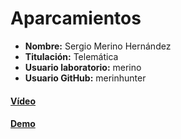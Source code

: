 # Aparcamientos

* **Nombre:** Sergio Merino Hernández
* **Titulación:** Telemática
* **Usuario laboratorio:** merino
* **Usuario GitHub:** merinhunter

#### [Vídeo](https://youtu.be/apHiq4N-Y2c)

#### [Demo](https://merinhunter.github.io/Aparcamientos)

